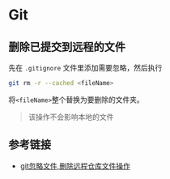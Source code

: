 # Git

## 删除已提交到远程的文件
先在 `.gitignore` 文件里添加需要忽略，然后执行

```bash
git rm -r --cached <fileName>
```
将`<fileName>`整个替换为要删除的文件夹。
> 该操作不会影响本地的文件



## 参考链接
- [git忽略文件,删除远程仓库文件操作](https://blog.csdn.net/s740556472/article/details/82825434)

